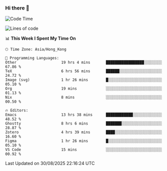 ### Hi there 👋

<!--
**nicehiro/nicehiro** is a ✨ _special_ ✨ repository because its `README.md` (this file) appears on your GitHub profile.

Here are some ideas to get you started:

- 🔭 I’m currently working on ...
- 🌱 I’m currently learning ...
- 👯 I’m looking to collaborate on ...
- 🤔 I’m looking for help with ...
- 💬 Ask me about ...
- 📫 How to reach me: ...
- 😄 Pronouns: ...
- ⚡ Fun fact: ...
-->

<!--START_SECTION:waka-->
![Code Time](http://img.shields.io/badge/Code%20Time-961%20hrs%2023%20mins-blue)

![Lines of code](https://img.shields.io/badge/From%20Hello%20World%20I%27ve%20Written-1.9%20million%20lines%20of%20code-blue)

📊 **This Week I Spent My Time On** 

```text
🕑︎ Time Zone: Asia/Hong_Kong

💬 Programming Languages: 
Other                    19 hrs 4 mins       █████████████████░░░░░░░░   67.86 % 
TeX                      6 hrs 56 mins       ██████░░░░░░░░░░░░░░░░░░░   24.72 % 
Image (svg)              1 hr 26 mins        █░░░░░░░░░░░░░░░░░░░░░░░░   05.10 % 
Org                      19 mins             ░░░░░░░░░░░░░░░░░░░░░░░░░   01.13 % 
Nix                      8 mins              ░░░░░░░░░░░░░░░░░░░░░░░░░   00.50 % 

🔥 Editors: 
Emacs                    13 hrs 38 mins      ████████████░░░░░░░░░░░░░   48.52 % 
Ghostty                  8 hrs 6 mins        ███████░░░░░░░░░░░░░░░░░░   28.87 % 
Zotero                   4 hrs 39 mins       ████░░░░░░░░░░░░░░░░░░░░░   16.60 % 
Figma                    1 hr 26 mins        █░░░░░░░░░░░░░░░░░░░░░░░░   05.10 % 
VS Code                  15 mins             ░░░░░░░░░░░░░░░░░░░░░░░░░   00.92 % 
```


 Last Updated on 30/08/2025 22:16:24 UTC
<!--END_SECTION:waka-->
